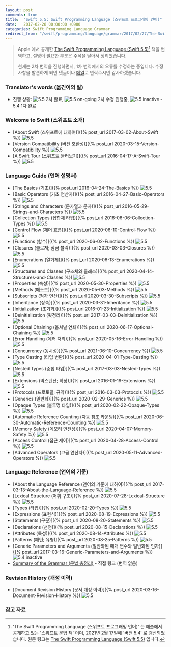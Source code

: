 ```yaml
---
layout: post
comments: true
title:  "Swift 5.5: Swift Programming Language (스위프트 프로그래밍 언어)"
date:   2017-02-28 00:00:00 +0900
categories: Swift Programming Language Grammar
redirect_from: "/swift/programming/language/grammar/2017/02/27/The-Swift-Programming-Language.html"
---
```


> Apple 에서 공개한 [The Swift Programming Language (Swift 5.5)](https://docs.swift.org/swift-book/)[^Swift] 책을 번역하고, 설명이 필요한 부분은 주석을 달아서 정리했습니다.
>
> 현재는 2차 번역을 진행하면서, 1차 번역에서의 오류를 수정하는 중입니다. 수정 사항을 발견하게 되면 댓글이나 <a href="mailto:{{ site.email }}">메일</a>로 연락주시면 감사하겠습니다.

### Translator's words (옮긴이의 말)

* 진행 상황: ![5.5](https://img.shields.io/badge/-%205.5-success) 2차 완료, ![5.5 on-going](https://img.shields.io/badge/-%205.5-yellow) 2차 수정 진행중, ![5.5 inactive](https://img.shields.io/badge/-%205.5-inactive) - 5.4 1차 완료

### Welcome to Swift (스위프트 소개)

* [About Swift (스위프트에 대하여)]({% post_url 2017-03-02-About-Swift %}) ![5.5](https://img.shields.io/badge/-%205.5-success)
* [Version Compatibility (버전 호환성)]({% post_url 2020-03-15-Version-Compatibility %}) ![5.5](https://img.shields.io/badge/-%205.5-success)
* [A Swift Tour (스위프트 둘러보기)]({% post_url 2016-04-17-A-Swift-Tour %}) ![5.5](https://img.shields.io/badge/-%205.5-success)

### Language Guide (언어 설명서)

* [The Basics (기초)]({% post_url 2016-04-24-The-Basics %}) ![5.5](https://img.shields.io/badge/-%205.5-success)
* [Basic Operators (기초 연산자)]({% post_url 2016-04-27-Basic-Operators %}) ![5.5](https://img.shields.io/badge/-%205.5-success)
* [Strings and Characters (문자열과 문자)]({% post_url 2016-05-29-Strings-and-Characters %}) ![5.5](https://img.shields.io/badge/-%205.5-success)
* [Collection Types (집합체 타입)]({% post_url 2016-06-06-Collection-Types %}) ![5.5](https://img.shields.io/badge/-%205.5-success)
* [Control Flow (제어 흐름)]({% post_url 2020-06-10-Control-Flow %}) ![5.5](https://img.shields.io/badge/-%205.5-success)
* [Functions (함수)]({% post_url 2020-06-02-Functions %}) ![5.5](https://img.shields.io/badge/-%205.5-success)
* [Closures (클로저; 잠금 블럭)]({% post_url 2020-03-03-Closures %}) ![5.5](https://img.shields.io/badge/-%205.5-success)
* [Enumerations (열거체)]({% post_url 2020-06-13-Enumerations %}) ![5.5](https://img.shields.io/badge/-%205.5-success)
* [Structures and Classes (구조체와 클래스)]({% post_url 2020-04-14-Structures-and-Classes %}) ![5.5](https://img.shields.io/badge/-%205.5-success)
* [Properties (속성)]({% post_url 2020-05-30-Properties %}) ![5.5](https://img.shields.io/badge/-%205.5-success)
* [Methods (메소드)]({% post_url 2020-05-03-Methods %}) ![5.5](https://img.shields.io/badge/-%205.5-success)
* [Subscripts (첨자 연산)]({% post_url 2020-03-30-Subscripts %}) ![5.5](https://img.shields.io/badge/-%205.5-success)
* [Inheritance (상속)]({% post_url 2020-03-31-Inheritance %}) ![5.5](https://img.shields.io/badge/-%205.5-success)
* [Initialization (초기화)]({% post_url 2016-01-23-Initialization %}) ![5.5](https://img.shields.io/badge/-%205.5-success)
* [Deinitialization (뒷정리)]({% post_url 2017-03-03-Deinitialization %}) ![5.5](https://img.shields.io/badge/-%205.5-success)
* [Optional Chaining (옵셔널 연쇄)]({% post_url 2020-06-17-Optional-Chaining %}) ![5.5](https://img.shields.io/badge/-%205.5-success)
* [Error Handling (에러 처리)]({% post_url 2020-05-16-Error-Handling %}) ![5.5](https://img.shields.io/badge/-%205.5-success)
* [Concurrency (동시성)]({% post_url 2021-06-10-Concurrency %}) ![5.5](https://img.shields.io/badge/-%205.5-success)
* [Type Casting (타입 변환)]({% post_url 2020-04-01-Type-Casting %}) ![5.5](https://img.shields.io/badge/-%205.5-success)
* [Nested Types (중첩 타입)]({% post_url 2017-03-03-Nested-Types %}) ![5.5](https://img.shields.io/badge/-%205.5-success)
* [Extensions (익스텐션; 확장)]({% post_url 2016-01-19-Extensions %}) ![5.5](https://img.shields.io/badge/-%205.5-success)
* [Protocols (프로토콜; 규약)]({% post_url 2016-03-03-Protocols %}) ![5.5](https://img.shields.io/badge/-%205.5-success)
* [Generics (일반화)]({% post_url 2020-02-29-Generics %}) ![5.5](https://img.shields.io/badge/-%205.5-success)
* [Opaque Types (불투명 타입)]({% post_url 2020-02-22-Opaque-Types %}) ![5.5](https://img.shields.io/badge/-%205.5-success)
* [Automatic Reference Counting (자동 참조 카운팅)]({% post_url 2020-06-30-Automatic-Reference-Counting %}) ![5.5](https://img.shields.io/badge/-%205.5-success)
* [Memory Safety (메모리 안전성)]({% post_url 2020-04-07-Memory-Safety %}) ![5.5](https://img.shields.io/badge/-%205.5-success)
* [Access Control (접근 제어)]({% post_url 2020-04-28-Access-Control %}) ![5.5](https://img.shields.io/badge/-%205.5-success)
* [Advanced Operators (고급 연산자)]({% post_url 2020-05-11-Advanced-Operators %}) ![5.5](https://img.shields.io/badge/-%205.5-success)

### Language Reference (언어의 기준)

* [About the Language Reference (언어의 기준에 대하여)]({% post_url 2017-03-13-About-the-Language-Reference %}) ![5.5](https://img.shields.io/badge/-%205.5-success)
* [Lexical Structure (어휘 구조)]({% post_url 2020-07-28-Lexical-Structure %}) ![5.5](https://img.shields.io/badge/-%205.5-success)
* [Types (타입)]({% post_url 2020-02-20-Types %}) ![5.5](https://img.shields.io/badge/-%205.5-success)
* [Expressions (표현식)]({% post_url 2020-08-19-Expressions %}) ![5.5](https://img.shields.io/badge/-%205.5-success)
* [Statements (구문)]({% post_url 2020-08-20-Statements %}) ![5.5](https://img.shields.io/badge/-%205.5-success)
* [Declarations (선언)]({% post_url 2020-08-15-Declarations %}) ![5.5](https://img.shields.io/badge/-%205.5-yellow)
* [Attributes (특성)]({% post_url 2020-08-14-Attributes %}) ![5.5](https://img.shields.io/badge/-%205.5-inactive)
* [Patterns (패턴; 유형)]({% post_url 2020-08-25-Patterns %}) ![5.5](https://img.shields.io/badge/-%205.5-inactive)
* [Generic Parameters and Arguments (일반화된 매개 변수와 일반화된 인자)]({% post_url 2017-03-16-Generic-Parameters-and-Arguments %}) ![5.4 inactive](https://img.shields.io/badge/-%205.5-inactive)
* [Summary of the Grammar (문법 총정리)](https://docs.swift.org/swift-book/ReferenceManual/zzSummaryOfTheGrammar.html#) - 직접 링크 (번역 없음)

### Revision History (개정 이력)

* [Document Revision History (문서 개정 이력)]({% post_url 2020-03-16-Document-Revision-History %}) ![5.5](https://img.shields.io/badge/-%205.5-success)

### 참고 자료

[^Swift]: 'The Swift Programming Language (스위프트 프로그래밍 언어)' 는 애플에서 공개하고 있는 '스위프트 문법 책' 이며, 2021년 2월 17일에 '버전 5.4' 로 갱신되었습니다. 원문 링크는 [The Swift Programming Language (Swift 5.5)](https://docs.swift.org/swift-book/) 입니다.
